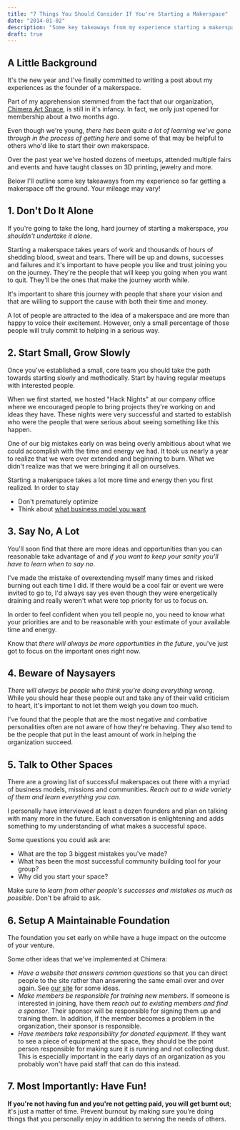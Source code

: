 ```yaml
---
title: "7 Things You Should Consider If You're Starting a Makerspace"
date: "2014-01-02"
description: "Some key takeaways from my experience starting a makerspace in my hometown."
draft: true
---
```



## A Little Background

It's the new year and I've finally committed to writing a post about my experiences as the founder of a makerspace.

Part of my apprehension stemmed from the fact that our organization, [Chimera Art Space][chimera], is still in it's infancy. In fact, we only just opened for membership about a two months ago.

Even though we're young, *there has been quite a lot of learning we've gone through in the process of getting here* and some of that may be helpful to others who'd like to start their own makerspace.

Over the past year we've hosted dozens of meetups, attended multiple fairs and events and have taught classes on 3D printing, jewelry and more.

Below I'll outline some key takeaways from my experience so far getting a makerspace off the ground. Your mileage may vary!


## 1. Don't Do It Alone

If you're going to take the long, hard journey of starting a makerspace, *you shouldn't undertake it alone*. 

Starting a makerspace takes years of work and thousands of hours of shedding blood, sweat and tears. There will be up and downs, successes and failures and it's important to have people you like and trust joining you on the journey. They're the people that will keep you going when you want to quit. They'll be the ones that make the journey worth while.

It's important to share this journey with people that share your vision and that are willing to support the cause with both their time and money. 

A lot of people are attracted to the idea of a makerspace and are more than happy to voice their excitement. However, only a small percentage of those people will truly commit to helping in a serious way.


## 2. Start Small, Grow Slowly

Once you've established a small, core team you should take the path towards starting slowly and methodically. Start by having regular meetups with interested people.

When we first started, we hosted "Hack Nights" at our company office where we encouraged people to bring projects they're working on and ideas they have. These nights were very successful and started to establish who were the people that were serious about seeing something like this happen.

One of our big mistakes early on was being overly ambitious about what we could accomplish with the time and energy we had. It took us nearly a year to realize that we were over extended and beginning to burn. What we didn't realize was that we were bringing it all on ourselves. 

Starting a makerspace takes a lot more time and energy then you first realized. In order to stay 

- Don't prematurely optimize
- Think about [what business model you want](http://contextly.com/redirect/?id=nwY3K0A2CV:337586:247:)


## 3. Say No, A Lot

You'll soon find that there are more ideas and opportunities than you can reasonable take advantage of and *if you want to keep your sanity you'll have to learn when to say no*.

I've made the mistake of overextending myself many times and risked burning out each time I did. If there would be a cool fair or event we were invited to go to, I'd always say yes even though they were energetically draining and really weren't what were top priority for us to focus on.

In order to feel confident when you tell people no, you need to know what your priorities are and to be reasonable with your estimate of your available time and energy. 

Know that *there will always be more opportunities in the future*, you've just got to focus on the important ones right now.


## 4. Beware of Naysayers

*There will always be people who think you're doing everything wrong*. While you should hear these people out and take any of their valid criticism to heart, it's important to not let them weigh you down too much. 

I've found that the people that are the most negative and combative personalities often are not aware of how they're behaving. They also tend to be the people that put in the least amount of work in helping the organization succeed. 


## 5. Talk to Other Spaces

There are a growing list of successful makerspaces out there with a myriad of business models, missions and communities. *Reach out to a wide variety of them and learn everything you can*.

I personally have interviewed at least a dozen founders and plan on talking with many more in the future. Each conversation is enlightening and adds something to my understanding of what makes a successful space.

Some questions you could ask are:

- What are the top 3 biggest mistakes you've made?
- What has been the most successful community building tool for your group?
- Why did you start your space?

Make sure to *learn from other people's successes and mistakes as much as possible*. Don't be afraid to ask.

## 6. Setup A Maintainable Foundation

The foundation you set early on while have a huge impact on the outcome of your venture.

Some other ideas that we've implemented at Chimera:

- *Have a website that answers common questions* so that you can direct people to the site rather than answering the same email over and over again. See [our site][chimera] for some ideas. 
- *Make members be responsible for training new members*. If someone is interested in joining, have them *reach out to existing members and find a sponsor*. Their sponsor will be responsible for signing them up and training them. In addition, if the member becomes a problem in the organization, their sponsor is responsible.
- *Have members take responsibility for donated equipment*. If they want to see a piece of equipment at the space, they should be the point person responsible for making sure it is running and not collecting dust. This is especially important in the early days of an organization as you probably won't have paid staff that can do this instead.


## 7. Most Importantly: Have Fun!

**If you're not having fun and you're not getting paid, you will get burnt out**; it's just a matter of time. Prevent burnout by making sure you're doing things that you personally enjoy in addition to serving the needs of others. 


[chimera]: http://chimeraarts.org
